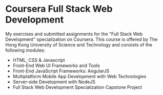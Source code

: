 # Coursera Full Stack Web Development

My exercises and submitted assignments for the "Full Stack Web Development" specialization on Coursera.
This course is offered by The Hong Kong University of Science and Technology and consists of the following modules:
- HTML, CSS & Javascript
- Front-End Web UI Frameworks and Tools
- Front-End JavaScript Frameworks: AngularJS
- Multiplatform Mobile App Development with Web Technologies
- Server-side Development with NodeJS
- Full Stack Web Development Specialization Capstone Project
